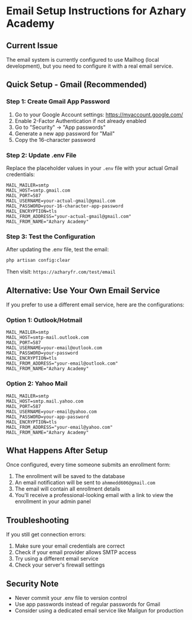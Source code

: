 # Email Setup Instructions for Azhary Academy

## Current Issue
The email system is currently configured to use Mailhog (local development), but you need to configure it with a real email service.

## Quick Setup - Gmail (Recommended)

### Step 1: Create Gmail App Password
1. Go to your Google Account settings: https://myaccount.google.com/
2. Enable 2-Factor Authentication if not already enabled
3. Go to "Security" → "App passwords"
4. Generate a new app password for "Mail"
5. Copy the 16-character password

### Step 2: Update .env File
Replace the placeholder values in your `.env` file with your actual Gmail credentials:

```env
MAIL_MAILER=smtp
MAIL_HOST=smtp.gmail.com
MAIL_PORT=587
MAIL_USERNAME=your-actual-gmail@gmail.com
MAIL_PASSWORD=your-16-character-app-password
MAIL_ENCRYPTION=tls
MAIL_FROM_ADDRESS="your-actual-gmail@gmail.com"
MAIL_FROM_NAME="Azhary Academy"
```

### Step 3: Test the Configuration
After updating the .env file, test the email:

```bash
php artisan config:clear
```

Then visit: `https://azharyfr.com/test/email`

## Alternative: Use Your Own Email Service

If you prefer to use a different email service, here are the configurations:

### Option 1: Outlook/Hotmail
```env
MAIL_MAILER=smtp
MAIL_HOST=smtp-mail.outlook.com
MAIL_PORT=587
MAIL_USERNAME=your-email@outlook.com
MAIL_PASSWORD=your-password
MAIL_ENCRYPTION=tls
MAIL_FROM_ADDRESS="your-email@outlook.com"
MAIL_FROM_NAME="Azhary Academy"
```

### Option 2: Yahoo Mail
```env
MAIL_MAILER=smtp
MAIL_HOST=smtp.mail.yahoo.com
MAIL_PORT=587
MAIL_USERNAME=your-email@yahoo.com
MAIL_PASSWORD=your-app-password
MAIL_ENCRYPTION=tls
MAIL_FROM_ADDRESS="your-email@yahoo.com"
MAIL_FROM_NAME="Azhary Academy"
```

## What Happens After Setup

Once configured, every time someone submits an enrollment form:
1. The enrollment will be saved to the database
2. An email notification will be sent to `ahmmedd606@gmail.com`
3. The email will contain all enrollment details
4. You'll receive a professional-looking email with a link to view the enrollment in your admin panel

## Troubleshooting

If you still get connection errors:
1. Make sure your email credentials are correct
2. Check if your email provider allows SMTP access
3. Try using a different email service
4. Check your server's firewall settings

## Security Note
- Never commit your .env file to version control
- Use app passwords instead of regular passwords for Gmail
- Consider using a dedicated email service like Mailgun for production
